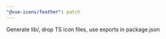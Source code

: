 ```yaml
---
"@vue-icons/feather": patch
---
```


Generate lib/, drop TS icon files, use exports in package.json
